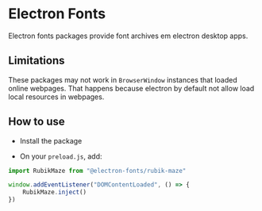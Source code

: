 # Electron Fonts

Electron fonts packages provide font archives em electron desktop apps.

## Limitations

These packages may not work in `BrowserWindow` instances that loaded online webpages. That happens because electron by default not allow load local resources in webpages.

## How to use

* Install the package

* On your `preload.js`, add:

```ts
import RubikMaze from "@electron-fonts/rubik-maze"

window.addEventListener("DOMContentLoaded", () => {
    RubikMaze.inject()
})
```